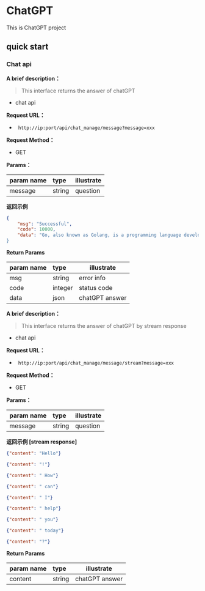 # ChatGPT
This is ChatGPT project

## quick start 

### Chat api

**A brief description：** 
> This interface returns the answer of chatGPT
- chat api

**Request URL：** 
- ` http://ip:port/api/chat_manage/message?message=xxx`
  
**Request Method：**
- GET 

**Params：** 

| param name | type   | illustrate |
|:-----------|:-------|-----------|
| message    | string | question          |

 **返回示例**

``` json
{
    "msg": "Successful",
    "code": 10000,
    "data": "Go, also known as Golang, is a programming language developed by Google in 2007. It is designed to be fast
}

```

 **Return Params** 

| param name | type    | illustrate     |
|:-----  |:--------|----------------|
|msg | string  | error info     |
|code | integer | status code    |
|data | json    | chatGPT answer |


**A brief description：** 
> This interface returns the answer of chatGPT by stream response
- chat api

**Request URL：** 
- ` http://ip:port/api/chat_manage/message/stream?message=xxx`
  
**Request Method：**
- GET 

**Params：** 

| param name | type   | illustrate |
|:-----------|:-------|-----------|
| message    | string | question          |

 **返回示例 [stream response]**

``` json
{"content": "Hello"}

{"content": "!"}

{"content": " How"}

{"content": " can"}

{"content": " I"}

{"content": " help"}

{"content": " you"}

{"content": " today"}

{"content": "?"}

```

 **Return Params** 

| param name | type   | illustrate |
|:-----  |:-------|----------|
|content | string |    chatGPT answer  |


